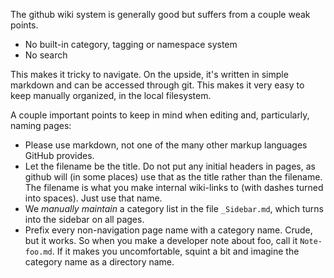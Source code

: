 The github wiki system is generally good but suffers from a couple weak points.

* No built-in category, tagging or namespace system
* No search

This makes it tricky to navigate. On the upside, it's written in simple markdown and can be accessed through git. This makes it very easy to keep manually organized, in the local filesystem.

A couple important points to keep in mind when editing and, particularly, naming pages:

* Please use markdown, not one of the many other markup languages GitHub provides.
* Let the filename be the title. Do not put any initial headers in pages, as github will (in some places) use that as the title rather than the filename. The filename is what you make internal wiki-links to (with dashes turned into spaces). Just use that name.
* We _manually maintain_ a category list in the file `_Sidebar.md`, which turns into the sidebar on all pages.
* Prefix every non-navigation page name with a category name. Crude, but it works. So when you make a developer note about foo, call it `Note-foo.md`. If it makes you uncomfortable, squint a bit and imagine the category name as a directory name.
